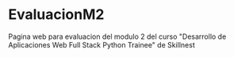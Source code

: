 # EvaluacionM2
Pagina web para evaluacion del modulo 2 del curso "Desarrollo de Aplicaciones Web Full Stack Python Trainee" de Skillnest
